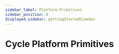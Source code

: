 ```yaml
---
sidebar_label: Platform Primitives
sidebar_position: 0
displayed_sidebar: gettingStartedSidebar
---
```


# Cycle Platform Primitives
